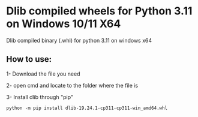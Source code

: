 # Dlib compiled wheels for Python 3.11 on Windows 10/11 X64
Dlib compiled binary (.whl) for python 3.11 on windows x64

## How to use:

1- Download the file you need

2- open cmd and locate to the folder where the file is

3- Install dlib through "pip"

```
python -m pip install dlib-19.24.1-cp311-cp311-win_amd64.whl 
```
